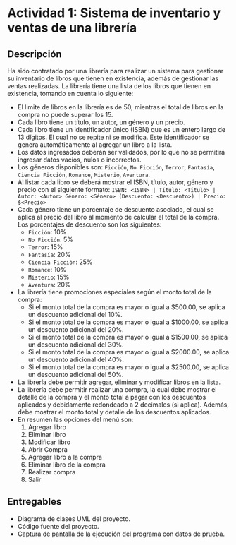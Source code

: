 # Actividad 1: Sistema de inventario y ventas de una librería

## Descripción

Ha sido contratado por una librería para realizar un sistema para gestionar su inventario de libros que tienen en
existencia, además de gestionar las ventas realizadas. La librería tiene una lista de los libros que tienen en
existencia, tomando en cuenta lo siguiente:

* El limite de libros en la librería es de 50, mientras el total de libros en la compra no puede superar los 15.
* Cada libro tiene un título, un autor, un género y un precio.
* Cada libro tiene un identificador único (ISBN) que es un entero largo de 13 dígitos. El cual no se repite ni se
  modifica. Este identificador se genera automáticamente al agregar un libro a la lista.
* Los datos ingresados deberán ser validados, por lo que no se permitirá ingresar datos vacíos, nulos o incorrectos.
* Los géneros disponibles son: `Ficción`, `No Ficción`, `Terror`, `Fantasía`, `Ciencia Ficción`, `Romance`, `Misterio`,
  `Aventura`.
* Al listar cada libro se deberá mostrar el ISBN, título, autor, género y precio con el siguiente formato:
  `ISBN: <ISBN> | Título: <Título> | Autor: <Autor>
   Género: <Género> (Descuento: <Descuento>) | Precio: $<Precio>`
* Cada género tiene un porcentaje de descuento asociado, el cual se aplica al precio del libro al momento de calcular el
  total de la compra. Los porcentajes de descuento son los siguientes:
    * `Ficción`: 10%
    * `No Ficción`: 5%
    * `Terror`: 15%
    * `Fantasía`: 20%
    * `Ciencia Ficción`: 25%
    * `Romance`: 10%
    * `Misterio`: 15%
    * `Aventura`: 20%
* La librería tiene promociones especiales según el monto total de la compra:
    * Si el monto total de la compra es mayor o igual a $500.00, se aplica un descuento adicional del 10%.
    * Si el monto total de la compra es mayor o igual a $1000.00, se aplica un descuento adicional del 20%.
    * Si el monto total de la compra es mayor o igual a $1500.00, se aplica un descuento adicional del 30%.
    * Si el monto total de la compra es mayor o igual a $2000.00, se aplica un descuento adicional del 40%.
    * Si el monto total de la compra es mayor o igual a $2500.00, se aplica un descuento adicional del 50%.
* La librería debe permitir agregar, eliminar y modificar libros en la lista.
* La librería debe permitir realizar una compra, la cual debe mostrar el detalle de la compra y el monto total a pagar
  con los descuentos aplicados y debidamente redondeado a 2 decimales (si aplica). Además, debe mostrar el monto total
  y detalle de los descuentos aplicados.
* En resumen las opciones del menú son:
    1. Agregar libro
    2. Eliminar libro
    3. Modificar libro
    4. Abrir Compra
    5. Agregar libro a la compra
    6. Eliminar libro de la compra
    7. Realizar compra
    8. Salir

## Entregables

* Diagrama de clases UML del proyecto.
* Código fuente del proyecto.
* Captura de pantalla de la ejecución del programa con datos de prueba.